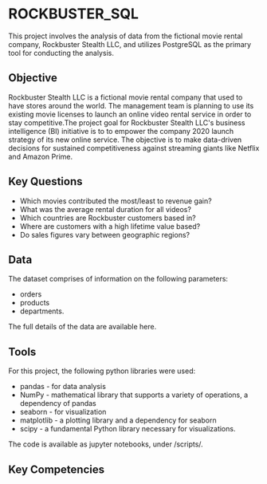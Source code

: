 # ROCKBUSTER_SQL
This project involves the analysis of data from the fictional movie rental company, Rockbuster Stealth LLC, and utilizes PostgreSQL as the primary tool for conducting the analysis.
## Objective
Rockbuster Stealth LLC is a fictional movie rental company that used to have stores around the world. The management team is planning to 
use its existing movie licenses to launch an online video rental service in order to stay competitive.The project goal for Rockbuster
Stealth LLC's business intelligence (BI) initiative is to to empower the company 2020 launch strategy of its new online service. The objective is to make data-driven 
decisions for sustained competitiveness against streaming giants like Netflix and Amazon Prime.
## Key Questions
* Which movies contributed the most/least to revenue gain?
* What was the average rental duration for all videos?
* Which countries are Rockbuster customers based in?
* Where are customers with a high lifetime value based?
* Do sales figures vary between geographic regions?
## Data
The dataset comprises of information on the following parameters:
* orders
* products
* departments.
  
The full details of the data are available here.
## Tools
For this project, the following python libraries were used:
+ pandas - for data analysis
+ NumPy - mathematical library that supports a variety of operations, a dependency of pandas
+ seaborn - for visualization
+ matplotlib - a plotting library and a dependency for seaborn
+ scipy - a fundamental Python library necessary for visualizations.
  
The code is available as jupyter notebooks, under /scripts/. 
## Key Competencies
